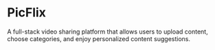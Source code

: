 # PicFlix
A full-stack video sharing platform that allows users to upload content, choose categories, and enjoy personalized content suggestions.
